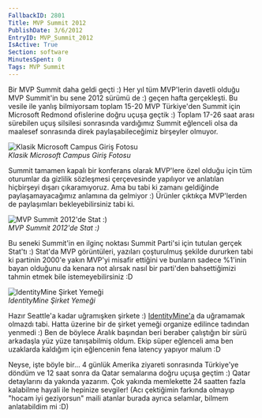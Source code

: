 ```yaml
---
FallbackID: 2801
Title: MVP Summit 2012
PublishDate: 3/6/2012
EntryID: MVP_Summit_2012
IsActive: True
Section: software
MinutesSpent: 0
Tags: MVP Summit
---
```

Bir MVP Summit daha geldi geçti :) Her yıl tüm MVP'lerin davetli olduğu
MVP Summit'in bu sene 2012 sürümü de :) geçen hafta gerçekleşti. Bu
vesile ile yanlış bilmiyorsam toplam 15-20 MVP Türkiye'den Summit için
Microsoft Redmond ofislerine doğru uçuşa geçtik :) Toplam 17-26 saat
arası sürebilen uçuş silsilesi sonrasında vardığımız Summit eğlenceli
olsa da maalesef sonrasında direk paylaşabileceğimiz birşeyler olmuyor.

![Klasik Microsoft Campus Giriş
Fotosu](http://cdn.daron.yondem.com/assets/2801/summit_1.jpg)\
*Klasik Microsoft Campus Giriş Fotosu*

Summit tamamen kapalı bir konferans olarak MVP'lere özel olduğu için tüm
oturumlar da gizlilik sözleşmesi çerçevesinde yapılıyor ve anlatılan
hiçbirşeyi dışarı çıkaramıyoruz. Ama bu tabi ki zamanı geldiğinde
paylaşamayacağımız anlamına da gelmiyor :) Ürünler çıktıkça MVP'lerden
de paylaşımları bekleyebilirsiniz tabi ki.

![MVP Summit 2012'de Stat
:)](http://cdn.daron.yondem.com/assets/2801/summit_2.jpg)\
*MVP Summit 2012'de Stat :)*

Bu seneki Summit'in en ilginç noktası Summit Parti'si için tutulan
gerçek Stat'tı :) Stat'da MVP görüntüleri, yazıları çoşturulmuş şekilde
dururken tabi ki partinin 2000'e yakın MVP'yi misafir ettiğini ve
bunların sadece %1'inin bayan olduğunu da kenara not alırsak nasıl bir
parti'den bahsettiğimizi tahmin etmek bile istemeyebilirsiniz :D

![IdentityMine Şirket
Yemeği](http://cdn.daron.yondem.com/assets/2801/idm_company_dinner.jpg)\
*IdentityMine Şirket Yemeği*

Hazır Seattle'a kadar uğramışken şirkete :)
[IdentityMine'a](http://daron.yondem.com/tr/post/IdentityMine_daki_yeni_gorevim)
da uğramamak olmazdı tabi. Hatta üzerine bir de şirket yemeği organize
edilince tadından yenmedi :) Ben de böylece Aralık başından beri beraber
çalıştığın bir sürü arkadaşla yüz yüze tanışabilmiş oldum. Ekip süper
eğlenceli ama ben uzaklarda kaldığım için eğlencenin fena latency
yapıyor malum :D

Neyse, işte böyle bir... 4 günlük Amerika ziyareti sonrasında Türkiye'ye
döndüm ve 12 saat sonra da Qatar semalarına doğru uçuşa geçtim :) Qatar
detaylarını da yakında yazarım. Çok yakında memlekette 24 saatten fazla
kalabilme hayali ile hepinize sevgiler! (Acı çektiğimin farkında olmayıp
"hocam iyi geziyorsun" maili atanlar burada ayrıca selamlar, bilmem
anlatabildim mi :D)


